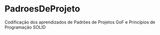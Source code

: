 # PadroesDeProjeto
Codificação dos aprendizados de Padrões de Projetos GoF e Princípios de Programação SOLID 
